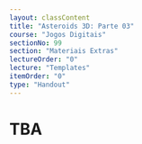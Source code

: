 ```yaml
---
layout: classContent
title: "Asteroids 3D: Parte 03"
course: "Jogos Digitais"
sectionNo: 99
section: "Materiais Extras"
lectureOrder: "0"
lecture: "Templates"
itemOrder: "0"
type: "Handout"
---
```


# TBA